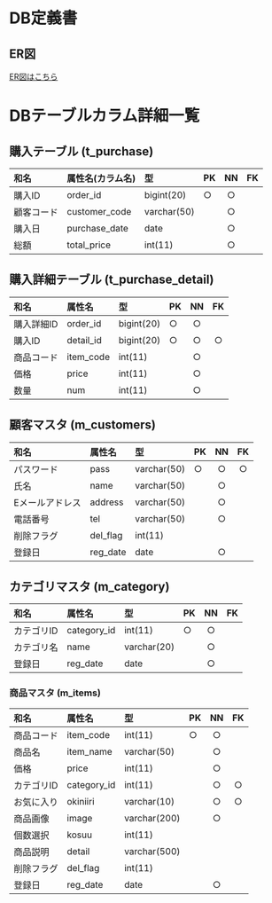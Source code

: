 # DB定義書
## ER図
[ER図はこちら](https://github.com/Aso2001397/2021sys-design/blob/main/ER%E5%9B%B3.md "ER図はこちら")

# DBテーブルカラム詳細一覧
## 購入テーブル (t_purchase)
|和名|属性名(カラム名)|型|PK|NN|FK|
|:---|:---|:---|:---|:---:|:----:|
|購入ID|order_id|bigint(20)|○|○||
|顧客コード|customer_code|varchar(50)||○||
|購入日|purchase_date|date||○||
|総額|total_price|int(11)||○||

## 購入詳細テーブル (t_purchase_detail)
|和名|属性名|型|PK|NN|FK|
|:---|:---|:---|:---|:---:|:----:|
|購入詳細ID|order_id|bigint(20)|○|○||
|購入ID|detail_id|bigint(20)|○|○|○|
|商品コード|item_code|int(11)||○||
|価格|price|int(11)||○||
|数量|num|int(11)||○||

## 顧客マスタ (m_customers)
|和名|属性名|型|PK|NN|FK|
|:---|:---|:---|:---|:---:|:----:|
|パスワード|pass|varchar(50)|○|○|○|
|氏名|name|varchar(50)||○||
|Eメールアドレス|address|varchar(50)||○||
|電話番号|tel|varchar(50)||○||
|削除フラグ|del_flag|int(11)||||
|登録日|reg_date|date||○||

## カテゴリマスタ (m_category)
|和名|属性名|型|PK|NN|FK|
|:---|:---|:---|:---|:---:|:----:|
|カテゴリID|category_id|int(11)|○|○||
|カテゴリ名|name|varchar(20)||○||
|登録日|reg_date|date||○||

### 商品マスタ (m_items)
|和名|属性名|型|PK|NN|FK|
|:---|:---|:---|:---|:---:|:----:|
|商品コード|item_code|int(11)|○|○||
|商品名|item_name|varchar(50)||○||
|価格|price|int(11)||○||
|カテゴリID|category_id|int(11)||○|○|
|お気に入り|okiniiri|varchar(10)||○|○|
|商品画像|image|varchar(200)||○||
|個数選択|kosuu|int(11)||||
|商品説明|detail|varchar(500)||||
|削除フラグ|del_flag|int(11)||||
|登録日|reg_date|date||○||
